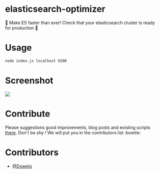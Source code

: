 # elasticsearch-optimizer
:rocket: Make ES faster than ever! Check that your elasticsearch cluster is ready for production :punch:

# Usage
```bash
node index.js localhost 9200
```

# Screenshot

![](https://raw.githubusercontent.com/chjj/termcoin/master/img/intro.jpg)

# Contribute
Please suggestions good improvements, blog posts and existing scripts [there](https://github.com/Goyoo/elasticsearch-optimizer/issues/1).
Don't be shy ! We will put you in the contributors list :bowtie:

# Contributors

* [@Doweig](https://github.com/Doweig)
